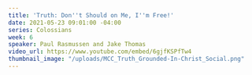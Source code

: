 ```yaml
---
title: 'Truth: Don''t Should on Me, I''m Free!'
date: 2021-05-23 09:01:00 -04:00
series: Colossians
week: 6
speaker: Paul Rasmussen and Jake Thomas
video_url: https://www.youtube.com/embed/6gjfKSPfTw4
thumbnail_image: "/uploads/MCC_Truth_Grounded-In-Christ_Social.png"
---
```



